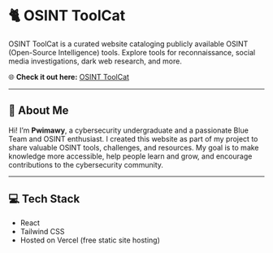 # 🐈 OSINT ToolCat

OSINT ToolCat is a curated website cataloging publicly available OSINT (Open-Source Intelligence) tools. Explore tools for reconnaissance, social media investigations, dark web research, and more.

🌐 **Check it out here:** [OSINT ToolCat](https://osint-toolcat.vercel.app/)

---

## 👤 About Me

Hi! I’m **Pwimawy**, a cybersecurity undergraduate and a passionate Blue Team and OSINT enthusiast.
I created this website as part of my project to share valuable OSINT tools, challenges, and resources. My goal is to make knowledge more accessible, help people learn and grow, and encourage contributions to the cybersecurity community.

---

## 💻 Tech Stack

- React  
- Tailwind CSS  
- Hosted on Vercel (free static site hosting)
